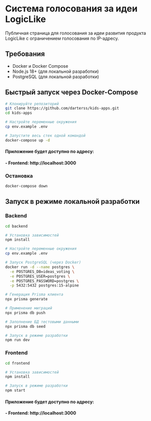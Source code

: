 # Система голосования за идеи LogicLike

Публичная страница для голосования за идеи развития продукта LogicLike с ограничением голосования по IP-адресу.

## Требования

- Docker и Docker Compose
- Node.js 18+ (для локальной разработки)
- PostgreSQL (для локальной разработки)

## Быстрый запуск через Docker-Compose

```bash
# Клонируйте репозиторий
git clone https://github.com/darterss/kids-apps.git
cd kids-apps

# Настройте переменные окружения
cp env.example .env

# Запустите весь стек одной командой
docker-compose up -d
```

#### Приложение будет доступно по адресу:
#### - Frontend: http://localhost:3000

### Остановка

```bash
docker-compose down
```

## Запуск в режиме локальной разработки

### Backend

```bash
cd backend

# Установка зависимостей
npm install

# Настройте переменные окружения
cp env.example .env

# Запуск PostgreSQL (через Docker)
docker run -d --name postgres \
  -e POSTGRES_DB=ideas_voting \
  -e POSTGRES_USER=postgres \
  -e POSTGRES_PASSWORD=postgres \
  -p 5432:5432 postgres:15-alpine

# Генерация Prisma клиента
npx prisma generate

# Применение миграций
npx prisma db push

# Заполнение БД тестовыми данными
npx prisma db seed

# Запуск в режиме разработки
npm run dev
```

### Frontend

```bash
cd frontend

# Установка зависимостей
npm install

# Запуск в режиме разработки
npm start
```

#### Приложение будет доступно по адресу:
#### - Frontend: http://localhost:3000